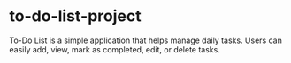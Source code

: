 # to-do-list-project
To-Do List is a simple application that helps manage daily tasks. Users can easily add, view, mark as completed, edit, or delete tasks. 
